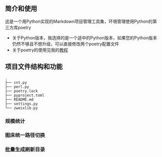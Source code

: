 ## 简介和使用

这是一个用Python实现的Markdown项目管理工具集，环境管理使用Python的第三方库poetry
+ 关于Python版本，我选择的是一个适中的Python版本，如果您的Python版本仍然不够且不想升级，可以直接修改两个poetry配置文件
+ 关于poetry的使用见我的[教程](https://github.com/zweix123/CS-notes/blob/master/Programing-Language/Python/poetry.md)

## 项目文件结构和功能
```
.
├── cnt.py
├── perl.py
├── poetry.lock
├── pyproject.toml
├── README.md
├── settings.py
└── zweixlib.py
```

### 规模统计

### 图床统一路径切换

### 批量生成刷新目录